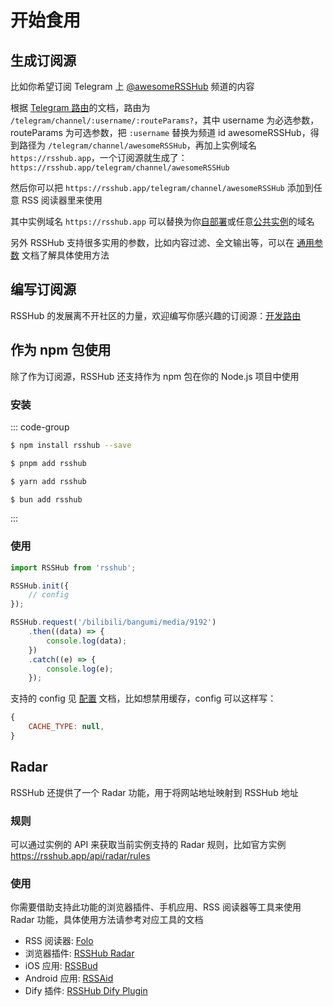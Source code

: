 # 开始食用

## 生成订阅源

比如你希望订阅 Telegram 上 [@awesomeRSSHub](https://t.me/awesomeRSSHub) 频道的内容

根据 [Telegram 路由](/zh/routes/social-media#telegram)的文档，路由为 `/telegram/channel/:username/:routeParams?`，其中 username 为必选参数，routeParams 为可选参数，把 `:username` 替换为频道 id awesomeRSSHub，得到路径为 `/telegram/channel/awesomeRSSHub`，再加上实例域名 `https://rsshub.app`，一个订阅源就生成了：`https://rsshub.app/telegram/channel/awesomeRSSHub`

然后你可以把 `https://rsshub.app/telegram/channel/awesomeRSSHub` 添加到任意 RSS 阅读器里来使用

其中实例域名 `https://rsshub.app` 可以替换为你[自部署](/zh/deploy/)或任意[公共实例](/zh/guide/instances)的域名

另外 RSSHub 支持很多实用的参数，比如内容过滤、全文输出等，可以在 [通用参数](/zh/guide/parameters) 文档了解具体使用方法

## 编写订阅源

RSSHub 的发展离不开社区的力量，欢迎编写你感兴趣的订阅源：[开发路由](/zh/joinus/#quick-start)

## 作为 npm 包使用 <Badge type="warning" text="experimental" />

除了作为订阅源，RSSHub 还支持作为 npm 包在你的 Node.js 项目中使用

### 安装

::: code-group

```sh [npm]
$ npm install rsshub --save
```

```sh [pnpm]
$ pnpm add rsshub
```

```sh [yarn]
$ yarn add rsshub
```

```sh [bun]
$ bun add rsshub
```

:::

### 使用

```js
import RSSHub from 'rsshub';

RSSHub.init({
    // config
});

RSSHub.request('/bilibili/bangumi/media/9192')
    .then((data) => {
        console.log(data);
    })
    .catch((e) => {
        console.log(e);
    });
```

支持的 config 见 [配置](/zh/deploy/config) 文档，比如想禁用缓存，config 可以这样写：

```js
{
    CACHE_TYPE: null,
}
```

## Radar

RSSHub 还提供了一个 Radar 功能，用于将网站地址映射到 RSSHub 地址

### 规则

可以通过实例的 API 来获取当前实例支持的 Radar 规则，比如官方实例 https://rsshub.app/api/radar/rules

### 使用

你需要借助支持此功能的浏览器插件、手机应用、RSS 阅读器等工具来使用 Radar 功能，具体使用方法请参考对应工具的文档

- RSS 阅读器: [Folo](https://github.com/RSSNext/Folo)
- 浏览器插件: [RSSHub Radar](https://github.com/DIYgod/RSSHub-Radar)
- iOS 应用: [RSSBud](https://github.com/Cay-Zhang/RSSBud)
- Android 应用: [RSSAid](https://github.com/LeetaoGoooo/RSSAid)
- Dify 插件: [RSSHub Dify Plugin](https://github.com/stvlynn/RSSHub-Dify-Plugin)